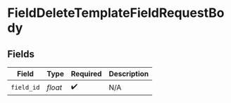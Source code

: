 # FieldDeleteTemplateFieldRequestBody


## Fields

| Field              | Type               | Required           | Description        |
| ------------------ | ------------------ | ------------------ | ------------------ |
| `field_id`         | *float*            | :heavy_check_mark: | N/A                |